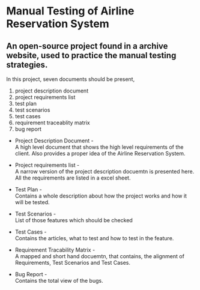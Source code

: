 # Manual Testing of Airline Reservation System
## An open-source project found in a archive website, used to practice the manual testing strategies.

In this project, seven documents should be present, 
1. project description document
2. project requirements list
3. test plan
4. test scenarios
5. test cases
6. requirement traceablity matrix
7. bug report

* Project Description Document -
  <br>A high level document that shows the high level requirements of the client. Also provides a proper idea of the Airline Reservation System.

* Project requirements list -
  <br>A narrow version of the project description docuemtn is presented here. All the requirements are listed in a excel sheet.

* Test Plan -
  <br>Contains a whole description about how the project works and how it will be tested.

* Test Scenarios -
  <br>List of those features which should be checked

* Test Cases -
  <br>Contains the articles, what to test and how to test in the feature.

* Requirement Tracability Matrix -
  <br>A mapped and short hand docuemtn, that contains, the alignment of Requirements, Test Scenarios and Test Cases.

* Bug Report -
  <br>Contains the total view of the bugs.
